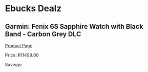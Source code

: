 
# Ebucks Dealz
## Garmin: Fenix 6S Sapphire Watch with Black Band - Carbon Grey DLC
[Product Page](https://www.ebucks.com/web/shop/productSelected.do?prodId=646566655&catId=872270976)

Price: R11499.00

Savings: 


	
